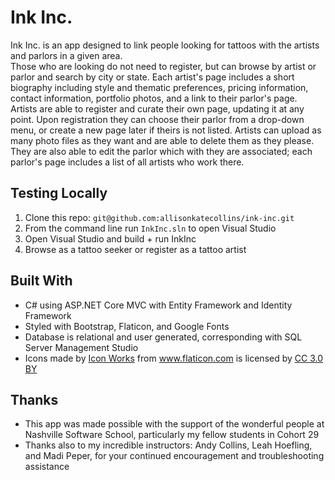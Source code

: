 # Ink Inc.

Ink Inc. is an app designed to link people looking for tattoos with the artists and parlors in a given area. <br/>
Those who are looking do not need to register, but can browse by artist or parlor and search by city or state. Each artist's page includes a short biography including style and thematic preferences, pricing information, contact information, portfolio photos, and a link to their parlor's page. <br/>
Artists are able to register and curate their own page, updating it at any point. Upon registration they can choose their parlor from a drop-down menu, or create a new page later if theirs is not listed. Artists can upload as many photo files as they want and are able to delete them as they please. They are also able to edit the parlor which with they are associated; each parlor's page includes a list of all artists who work there. 

## Testing Locally
1. Clone this repo: `git@github.com:allisonkatecollins/ink-inc.git`
2. From the command line run `InkInc.sln` to open Visual Studio
3. Open Visual Studio and build + run InkInc 
3. Browse as a tattoo seeker or register as a tattoo artist
 
## Built With
- C# using ASP.NET Core MVC with Entity Framework and Identity Framework
- Styled with Bootstrap, Flaticon, and Google Fonts
- Database is relational and user generated, corresponding with SQL Server Management Studio
- <div>Icons made by <a href="https://www.flaticon.com/authors/icon-works" title="Icon Works">Icon Works</a> from <a href="https://www.flaticon.com/" 			    title="Flaticon">www.flaticon.com</a> is licensed by <a href="http://creativecommons.org/licenses/by/3.0/" 			    title="Creative Commons BY 3.0" target="_blank">CC 3.0 BY</a></div>

## Thanks
- This app was made possible with the support of the wonderful people at Nashville Software School, particularly my fellow students in Cohort 29
- Thanks also to my incredible instructors: Andy Collins, Leah Hoefling, and Madi Peper, for your continued encouragement and troubleshooting assistance



